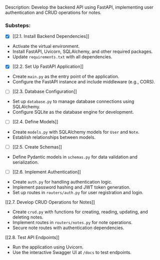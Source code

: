 Description: Develop the backend API using FastAPI, implementing user authentication and CRUD operations for notes.

### Substeps:

- [x] [[2.1. Install Backend Dependencies]]

- Activate the virtual environment.
- Install FastAPI, Uvicorn, SQLAlchemy, and other required packages.
- Update `requirements.txt` with all dependencies.

- [x] [[2.2. Set Up FastAPI Application]]

- Create `main.py` as the entry point of the application.
- Configure the FastAPI instance and include middleware (e.g., CORS).

- [ ] [[2.3. Database Configuration]]

- Set up `database.py` to manage database connections using SQLAlchemy.
- Configure SQLite as the database engine for development.

- [ ] [[2.4. Define Models]]

- Create `models.py` with SQLAlchemy models for `User` and `Note`.
- Establish relationships between models.

- [ ] [[2.5. Create Schemas]]

- Define Pydantic models in `schemas.py` for data validation and serialization.

- [ ] [[2.6. Implement Authentication]]

- Create `auth.py` for handling authentication logic.
- Implement password hashing and JWT token generation.
- Set up routes in `routers/auth.py` for user registration and login.

[[2.7. Develop CRUD Operations for Notes]]

- Create `crud.py` with functions for creating, reading, updating, and deleting notes.
- Implement routes in `routers/notes.py` for note operations.
- Secure note routes with authentication dependencies.

[[2.8. Test API Endpoints]]

- Run the application using Uvicorn.
- Use the interactive Swagger UI at `/docs` to test endpoints.